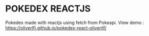 # POKEDEX REACTJS

Pokedex made with reactjs using fetch from Pokeapi.
View demo : https://oliverlfj.github.io/pokedex-react-oliverjlf/
